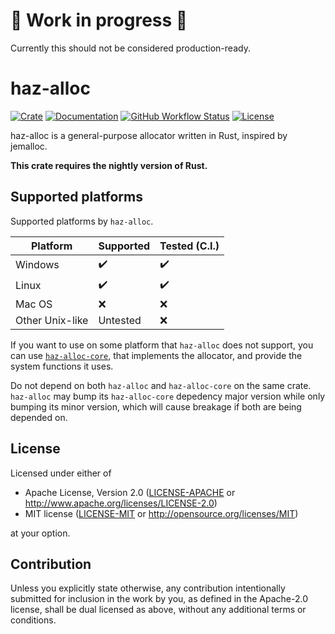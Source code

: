 # 🚧 Work in progress 🚧

Currently this should not be considered production-ready.

# haz-alloc

[![Crate](https://shields.io/crates/v/haz-alloc?style=for-the-badge)](https://crates.io/crates/haz-alloc)
[![Documentation](https://shields.io/docsrs/haz-alloc?style=for-the-badge)](https://docs.rs/haz-alloc)
[![GitHub Workflow Status](https://img.shields.io/github/actions/workflow/status/nicbn/haz-alloc/rust.yml?style=for-the-badge)](https://github.com/nicbn/haz-alloc/actions)
[![License](https://shields.io/crates/l/haz-alloc?style=for-the-badge)](#license)

haz-alloc is a general-purpose allocator written in Rust, inspired by jemalloc.

**This crate requires the nightly version of Rust.**

## Supported platforms

Supported platforms by `haz-alloc`.

| Platform         | Supported | Tested (C.I.) |
|------------------|-----------|---------------|
| Windows          | ✔️        | ✔️            |
| Linux            | ✔️        | ✔️            |
| Mac OS           | ❌        | ❌            |
| Other Unix-like  | Untested  | ❌            |

If you want to use on some platform that `haz-alloc` does not support, you
can use [`haz-alloc-core`](haz-alloc-core), that implements the allocator, and provide the
system functions it uses.

Do not depend on both `haz-alloc` and `haz-alloc-core` on the same crate.
`haz-alloc` may bump its `haz-alloc-core` depedency major version while
only bumping its minor version, which will cause breakage if both are
being depended on.

## License

Licensed under either of

 * Apache License, Version 2.0
   ([LICENSE-APACHE](LICENSE-APACHE) or http://www.apache.org/licenses/LICENSE-2.0)
 * MIT license
   ([LICENSE-MIT](LICENSE-MIT) or http://opensource.org/licenses/MIT)

at your option.

## Contribution

Unless you explicitly state otherwise, any contribution intentionally submitted
for inclusion in the work by you, as defined in the Apache-2.0 license, shall be
dual licensed as above, without any additional terms or conditions.
